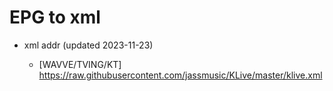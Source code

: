 # EPG to xml

* xml addr (updated 2023-11-23)

  - [WAVVE/TVING/KT]
    https://raw.githubusercontent.com/jassmusic/KLive/master/klive.xml

